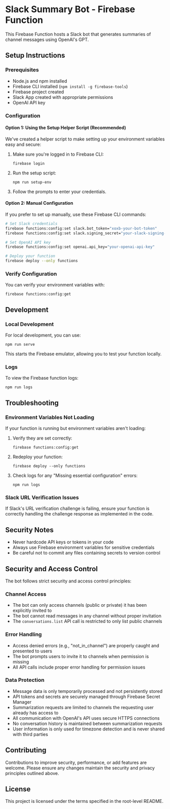 # Slack Summary Bot - Firebase Function

This Firebase Function hosts a Slack bot that generates summaries of channel messages using OpenAI's GPT.

## Setup Instructions

### Prerequisites
- Node.js and npm installed
- Firebase CLI installed (`npm install -g firebase-tools`)
- Firebase project created
- Slack App created with appropriate permissions
- OpenAI API key

### Configuration

#### Option 1: Using the Setup Helper Script (Recommended)
We've created a helper script to make setting up your environment variables easy and secure:

1. Make sure you're logged in to Firebase CLI:
   ```
   firebase login
   ```

2. Run the setup script:
   ```
   npm run setup-env
   ```

3. Follow the prompts to enter your credentials.

#### Option 2: Manual Configuration
If you prefer to set up manually, use these Firebase CLI commands:

```bash
# Set Slack credentials
firebase functions:config:set slack.bot_token="xoxb-your-bot-token"
firebase functions:config:set slack.signing_secret="your-slack-signing-secret"

# Set OpenAI API key
firebase functions:config:set openai.api_key="your-openai-api-key"

# Deploy your function
firebase deploy --only functions
```

### Verify Configuration
You can verify your environment variables with:
```
firebase functions:config:get
```

## Development

### Local Development
For local development, you can use:
```
npm run serve
```

This starts the Firebase emulator, allowing you to test your function locally.

### Logs
To view the Firebase function logs:
```
npm run logs
```

## Troubleshooting

### Environment Variables Not Loading
If your function is running but environment variables aren't loading:

1. Verify they are set correctly:
   ```
   firebase functions:config:get
   ```

2. Redeploy your function:
   ```
   firebase deploy --only functions
   ```

3. Check logs for any "Missing essential configuration" errors:
   ```
   npm run logs
   ```

### Slack URL Verification Issues
If Slack's URL verification challenge is failing, ensure your function is correctly handling the challenge response as implemented in the code.

## Security Notes

- Never hardcode API keys or tokens in your code
- Always use Firebase environment variables for sensitive credentials
- Be careful not to commit any files containing secrets to version control 

## Security and Access Control

The bot follows strict security and access control principles:

### Channel Access

- The bot can only access channels (public or private) it has been explicitly invited to
- The bot cannot read messages in any channel without proper invitation
- The `conversations.list` API call is restricted to only list public channels

### Error Handling

- Access denied errors (e.g., "not_in_channel") are properly caught and presented to users
- The bot prompts users to invite it to channels when permission is missing
- All API calls include proper error handling for permission issues

### Data Protection

- Message data is only temporarily processed and not persistently stored
- API tokens and secrets are securely managed through Firebase Secret Manager
- Summarization requests are limited to channels the requesting user already has access to
- All communication with OpenAI's API uses secure HTTPS connections
- No conversation history is maintained between summarization requests
- User information is only used for timezone detection and is never shared with third parties

## Contributing

Contributions to improve security, performance, or add features are welcome. Please ensure any changes maintain the security and privacy principles outlined above.

## License

This project is licensed under the terms specified in the root-level README.